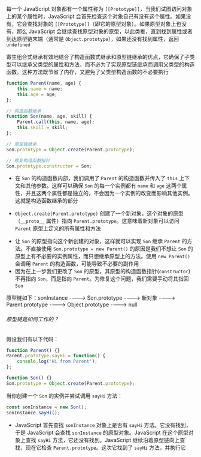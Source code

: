 每一个 JavaScript 对象都有一个属性称为 `[[Prototype]]`，当我们试图访问对象上的某个属性时，JavaScript 会首先检查这个对象自己有没有这个属性。如果没有，它会查找对象的 `[[Prototype]]`（即它的原型对象）。如果原型对象上也没有，那么 JavaScript 会继续查找原型对象的原型，以此类推，直到找到属性或者到达原型链末端（通常是 `Object.prototype`），如果还没有找到属性，返回 `undefined`

寄生组合式继承有效地结合了构造函数式继承和原型链继承的优点，它确保了子类型可以继承父类型的属性和方法，而不必为了实现原型链继承而调用父类型的构造函数。这种方法既节省了内存，又避免了父类型构造函数的不必要执行

```JavaScript
function Parent(name, age) {
    this.name = name;
    this.age = age;
};

// 构造函数继承
function Son(name, age, skill) {
    Parent.call(this, name, age);
    this.skill = skill;
};

// 原型链继承
Son.prototype = Object.create(Parent.prototype);

// 修复构造函数指针
Son.prototype.constructor = Son;
```

- 在 `Son` 的构造函数内部，我们调用了 `Parent` 的构造函数并传入了 `this` 上下文和其他参数。这样可以确保 `Son` 的每一个实例都有 `name` 和 `age` 这两个属性，并且这两个属性都是独立的，不会因为一个实例的改变而影响其他实例。这就是构造函数继承的部分

* `Object.create(Parent.prototype)` 创建了一个新对象，这个对象的原型（`__proto__` 属性）指向 `Parent.prototype`。这意味着新对象可以访问 `Parent` 原型上定义的所有属性和方法

- 让 `Son` 的原型指向这个新创建的对象，这样就可以实现 `Son` 继承 `Parent` 的方法。不直接使用 `Son.prototype = new Parent()` 的原因是我们不想让 `Son` 的原型上有不必要的实例属性，而只想继承原型上的方法。使用 `new Parent()` 会调用 `Parent` 的构造函数，可能导致不必要的副作用
- 因为在上一步我们更改了 `Son` 的原型，其原型的构造函数指针(`constructor`)不再指向 `Son`，而是指向 `Parent`。为修复这个问题，我们需要手动将其指回 `Son`

原型链如下：sonInstance ----> Son.prototype ----> 新对象 ----> Parent.prototype ----> Object.prototype ----> null

###### 原型链是如何工作的？

假设我们有以下代码：

```JavaScript
function Parent() {}
Parent.prototype.sayHi = function() {
    console.log('Hi from Parent');
};

function Son() {}
Son.prototype = Object.create(Parent.prototype);
```

当你创建一个 `Son` 的实例并尝试调用 `sayHi` 方法：

```JavaScript
const sonInstance = new Son();
sonInstance.sayHi();
```

- JavaScript 首先查找 `sonInstance` 对象上是否有 `sayHi` 方法。它没有找到，于是 JavaScript 会查找 `sonInstance` 的原型对象。JavaScript 在这个原型对象上查找 `sayHi` 方法，它还没有找到。JavaScript 继续沿着原型链向上查找，现在它检查 `Parent.prototype`。这次它找到了 `sayHi` 方法，并执行它
